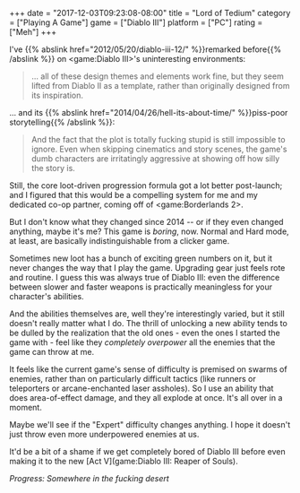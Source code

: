 +++
date = "2017-12-03T09:23:08-08:00"
title = "Lord of Tedium"
category = ["Playing A Game"]
game = ["Diablo III"]
platform = ["PC"]
rating = ["Meh"]
+++

I've {{% abslink href="2012/05/20/diablo-iii-12/" %}}remarked before{{% /abslink %}} on <game:Diablo III>'s uninteresting environments:

<blockquote>... all of these design themes and elements work fine, but they seem lifted from Diablo II as a template, rather than originally designed from its inspiration.</blockquote>

... and its {{% abslink href="2014/04/26/hell-its-about-time/" %}}piss-poor storytelling{{% /abslink %}}:

<blockquote>And the fact that the plot is totally fucking stupid is still impossible to ignore. Even when skipping cinematics and story scenes, the game's dumb characters are irritatingly aggressive at showing off how silly the story is.</blockquote>

Still, the core loot-driven progression formula got a lot better post-launch; and I figured that this would be a compelling system for me and my dedicated co-op partner, coming off of <game:Borderlands 2>.

But I don't know what they changed since 2014 -- or if they even changed anything, maybe it's me?  This game is <i>boring</i>, now.  Normal and Hard mode, at least, are basically indistinguishable from a clicker game.

Sometimes new loot has a bunch of exciting green numbers on it, but it never changes the way that I play the game.  Upgrading gear just feels rote and routine.  I guess this was always true of Diablo III: even the difference between slower and faster weapons is practically meaningless for your character's abilities.

And the abilities themselves are, well they're interestingly varied, but it still doesn't really matter what I do.  The thrill of unlocking a new ability tends to be dulled by the realization that the old ones - even the ones I started the game with - feel like they <i>completely overpower</i> all the enemies that the game can throw at me.

It feels like the current game's sense of difficulty is premised on swarms of enemies, rather than on particularly difficult tactics (like runners or teleporters or arcane-enchanted laser assholes).  So I use an ability that does area-of-effect damage, and they all explode at once.  It's all over in a moment.

Maybe we'll see if the "Expert" difficulty changes anything.  I hope it doesn't just throw even more underpowered enemies at us.

It'd be a bit of a shame if we get completely bored of Diablo III before even making it to the new [Act V](game:Diablo III: Reaper of Souls).

<i>Progress: Somewhere in the fucking desert</i>
